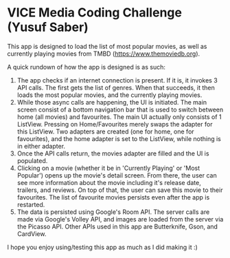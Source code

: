 # VICE Media Coding Challenge (Yusuf Saber)

This app is designed to load the list of most popular movies, as well as currently playing movies from TMBD (https://www.themoviedb.org).

A quick rundown of how the app is designed is as such:
1) The app checks if an internet connection is present. If it is, it invokes 3 API calls. The first gets the list of genres. When that succeeds, it then loads the most popular movies, and the currently playing movies.
2) While those async calls are happening, the UI is initiated. The main screen consist of a bottom navigation bar that is used to switch between home (all movies) and favourites. The main UI actually only consists of 1 ListView. Pressing on Home/Favourites merely swaps the adapter for this ListView. Two adapters are created (one for home, one for favourites), and the home adapter is set to the ListView, while nothing is in either adapter.
3) Once the API calls return, the movies adapter are filled and the UI is populated. 
4) Clicking on a movie (whether it be in 'Currently Playing' or 'Most Popular') opens up the movie's detail screen. From there, the user can see more information about the movie including it's release date, trailers, and reviews. On top of that, the user can save this movie to their favourites. The list of favourite movies persists even after the app is restarted.
5) The data is persisted using Google's Room API. The server calls are made via Google's Volley API, and images are loaded from the server via the Picasso API. Other APIs used in this app are Butterknife, Gson, and CardView.

I hope you enjoy using/testing this app as much as I did making it :)
